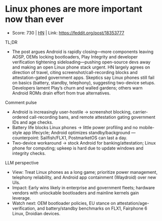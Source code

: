 # Linux phones are more important now than ever

- Score: 730 | [HN](https://news.ycombinator.com/item?id=45256651) | Link: https://feddit.org/post/18353777

TL;DR
- The post argues Android is rapidly closing—more components leaving AOSP, OEMs locking bootloaders, Play Integrity and developer verification tightening sideloading—pushing open-source devs away and making an open Linux phone stack urgent. HN largely agrees on direction of travel, citing screenshot/call-recording blocks and attestation-gated government apps. Skeptics say Linux phones still fail on basics (battery, standby, telephony), suggesting two-device setups. Developers lament Play’s churn and walled gardens; others warn Android ROMs drain effort from true alternatives.

Comment pulse
- Android is increasingly user-hostile → screenshot blocking, carrier-ordered call-recording bans, and remote attestation gating government IDs and age checks.
- Battery life blocks Linux phones → little power profiling and no mobile-style app lifecycle; Android optimizes standby/background — counterpoint: Sailfish/FLX1, PostmarketOS can last a day.
- Two-device workaround → stock Android for banking/attestation; Linux phone for computing; upkeep is hard due to update windows and integrity checks.

LLM perspective
- View: Treat Linux phones as a long game; prioritize power management, telephony reliability, and Android app containment (Waydroid) over new UIs.
- Impact: Early wins likely in enterprise and government fleets; hardware vendors with unlockable bootloaders and mainline kernels gain leverage.
- Watch next: OEM bootloader policies, EU stance on attestation/age-verification, and battery/standby benchmarks on FLX1, Fairphone 6 Linux, Droidian devices.
